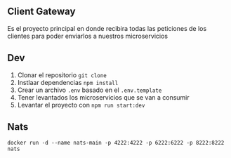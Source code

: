 ## Client Gateway
Es el proyecto principal en donde recibira todas las peticiones de los clientes para poder enviarlos a nuestros microservicios


## Dev

1. Clonar el repositorio `git clone`
2. Instlaar dependencias `npm install`
3. Crear un archivo `.env` basado en el `.env.template`
4. Tener levantados los microservicios que se van a consumir
5. Levantar el proyecto con `npm run start:dev`


## Nats

```
docker run -d --name nats-main -p 4222:4222 -p 6222:6222 -p 8222:8222 nats

```
